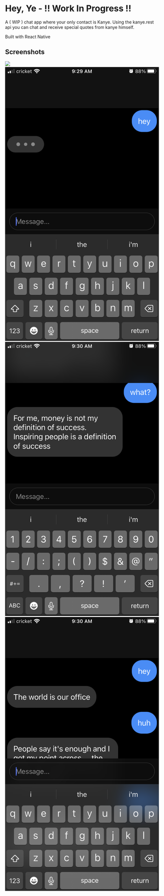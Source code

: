# Hey, Ye - !! Work In Progress !!
A ( WIP ) chat app where your only contact is Kanye. Using the kanye.rest api you can chat and receive special quotes from kanye himself.

Built with React Native

## Screenshots
![](https://github.com/csharpseth/hey-ye/blob/main/media/heyye.gif)
![](https://github.com/csharpseth/hey-ye/blob/main/media/01.png)
![](https://github.com/csharpseth/hey-ye/blob/main/media/02.png)
![](https://github.com/csharpseth/hey-ye/blob/main/media/03.png)
